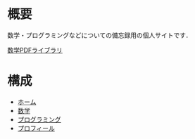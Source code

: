 # 概要
数学・プログラミングなどについての備忘録用の個人サイトです．

[数学PDFライブラリ](https://kotatakeda.github.io/math/pdf_library)

# 構成
- [ホーム](https://kotatakeda.github.io/)
- [数学](https://kotatakeda.github.io/math/)
- [プログラミング](https://kotatakeda.github.io/programming/)
- [プロフィール](https://kotatakeda.github.io/profile/)
<!-- - [about](https://kotatakeda.github.io/about/) --
